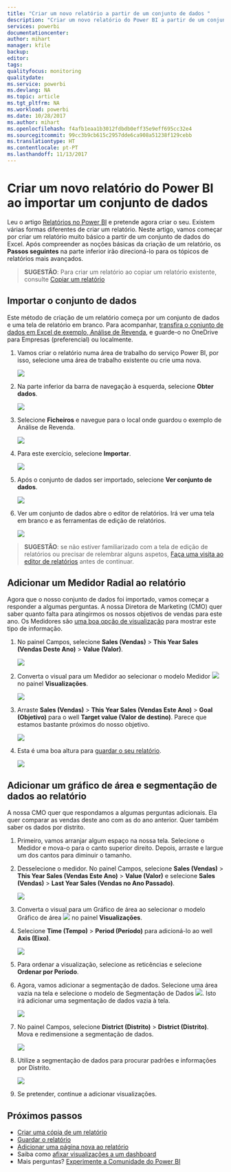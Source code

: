 ```yaml
---
title: "Criar um novo relatório a partir de um conjunto de dados "
description: "Criar um novo relatório do Power BI a partir de um conjunto de dados."
services: powerbi
documentationcenter: 
author: mihart
manager: kfile
backup: 
editor: 
tags: 
qualityfocus: monitoring
qualitydate: 
ms.service: powerbi
ms.devlang: NA
ms.topic: article
ms.tgt_pltfrm: NA
ms.workload: powerbi
ms.date: 10/28/2017
ms.author: mihart
ms.openlocfilehash: f4afb1eaa1b3012fdbdb0eff35e9eff695cc32e4
ms.sourcegitcommit: 99cc3b9cb615c2957dde6ca908a51238f129cebb
ms.translationtype: HT
ms.contentlocale: pt-PT
ms.lasthandoff: 11/13/2017
---
```

# <a name="create-a-new-power-bi-report-by-importing-a-dataset"></a>Criar um novo relatório do Power BI ao importar um conjunto de dados
Leu o artigo [Relatórios no Power BI](service-reports.md) e pretende agora criar o seu. Existem várias formas diferentes de criar um relatório. Neste artigo, vamos começar por criar um relatório muito básico a partir de um conjunto de dados do Excel. Após compreender as noções básicas da criação de um relatório, os **Passos seguintes** na parte inferior irão direcioná-lo para os tópicos de relatórios mais avançados.  

> **SUGESTÃO**: Para criar um relatório ao copiar um relatório existente, consulte [Copiar um relatório](power-bi-report-copy.md)
> 
> 

## <a name="import-the-dataset"></a>Importar o conjunto de dados
Este método de criação de um relatório começa por um conjunto de dados e uma tela de relatório em branco. Para acompanhar, [transfira o conjunto de dados em Excel de exemplo, Análise de Revenda](http://go.microsoft.com/fwlink/?LinkId=529778), e guarde-o no OneDrive para Empresas (preferencial) ou localmente.

1. Vamos criar o relatório numa área de trabalho do serviço Power BI, por isso, selecione uma área de trabalho existente ou crie uma nova.
   
   ![](media/service-report-create-new/power-bi-workspaces2.png)
2. Na parte inferior da barra de navegação à esquerda, selecione **Obter dados**.
   
   ![](media/service-report-create-new/power-bi-get-data3.png)
3. Selecione **Ficheiros** e navegue para o local onde guardou o exemplo de Análise de Revenda.
   
    ![](media/service-report-create-new/power-bi-select-files.png)
4. Para este exercício, selecione **Importar**.
   
   ![](media/service-report-create-new/power-bi-import.png)
5. Após o conjunto de dados ser importado, selecione **Ver conjunto de dados**.
   
   ![](media/service-report-create-new/power-bi-view-dataset.png)
6. Ver um conjunto de dados abre o editor de relatórios.  Irá ver uma tela em branco e as ferramentas de edição de relatórios.
   
   ![](media/service-report-create-new/power-bi-blank-report.png)

> **SUGESTÃO**: se não estiver familiarizado com a tela de edição de relatórios ou precisar de relembrar alguns aspetos, [Faça uma visita ao editor de relatórios](service-the-report-editor-take-a-tour.md) antes de continuar.
> 
> 

## <a name="add-a-radial-gauge-to-the-report"></a>Adicionar um Medidor Radial ao relatório
Agora que o nosso conjunto de dados foi importado, vamos começar a responder a algumas perguntas.  A nossa Diretora de Marketing (CMO) quer saber quanto falta para atingirmos os nossos objetivos de vendas para este ano. Os Medidores são [uma boa opção de visualização](power-bi-report-visualizations.md) para mostrar este tipo de informação.

1. No painel Campos, selecione **Sales (Vendas)** > **This Year Sales (Vendas Deste Ano)** > **Value (Valor)**.
   
    ![](media/service-report-create-new/power-bi-report-step1.png)
2. Converta o visual para um Medidor ao selecionar o modelo Medidor ![](media/service-report-create-new/powerbi-gauge-icon.png) no painel **Visualizações**.
   
    ![](media/service-report-create-new/power-bi-report-step2.png)
3. Arraste **Sales (Vendas)** > **This Year Sales (Vendas Este Ano)** > **Goal (Objetivo)** para o well **Target value (Valor de destino)**. Parece que estamos bastante próximos do nosso objetivo.
   
    ![](media/service-report-create-new/power-bi-report-step3.png)
4. Esta é uma boa altura para [guardar o seu relatório](service-report-save.md).
   
   ![](media/service-report-create-new/powerbi-save.png)

## <a name="add-an-area-chart-and-slicer-to-the-report"></a>Adicionar um gráfico de área e segmentação de dados ao relatório
A nossa CMO quer que respondamos a algumas perguntas adicionais. Ela quer comparar as vendas deste ano com as do ano anterior. Quer também saber os dados por distrito.

1. Primeiro, vamos arranjar algum espaço na nossa tela. Selecione o Medidor e mova-o para o canto superior direito. Depois, arraste e largue um dos cantos para diminuir o tamanho.
2. Desselecione o medidor. No painel Campos, selecione **Sales (Vendas)** > **This Year Sales (Vendas Este Ano)** > **Value (Valor)** e selecione **Sales (Vendas)** > **Last Year Sales (Vendas no Ano Passado)**.
   
    ![](media/service-report-create-new/power-bi-report-step4.png)
3. Converta o visual para um Gráfico de área ao selecionar o modelo Gráfico de área ![](media/service-report-create-new/power-bi-areachart-icon.png) no painel **Visualizações**.
4. Selecione **Time (Tempo)** > **Period (Período)** para adicioná-lo ao well **Axis (Eixo)**.
   
    ![](media/service-report-create-new/power-bi-report-step5.png)
5. Para ordenar a visualização, selecione as reticências e selecione **Ordenar por Período**.
6. Agora, vamos adicionar a segmentação de dados. Selecione uma área vazia na tela e selecione o modelo de Segmentação de Dados ![](media/service-report-create-new/power-bi-slicer-icon.png). Isto irá adicionar uma segmentação de dados vazia à tela.
   
    ![](media/service-report-create-new/power-bi-report-step6.png)    
7. No painel Campos, selecione **District (Distrito)** > **District (Distrito)**. Mova e redimensione a segmentação de dados.
   
    ![](media/service-report-create-new/power-bi-report-step7.png)  
8. Utilize a segmentação de dados para procurar padrões e informações por Distrito.
   
   ![](media/service-report-create-new/power-bi-slicer-video2.gif)  
9. Se pretender, continue a adicionar visualizações.

## <a name="next-steps"></a>Próximos passos
* [Criar uma cópia de um relatório](power-bi-report-copy.md)
* [Guardar o relatório](service-report-save.md)    
* [Adicionar uma página nova ao relatório](power-bi-report-add-page.md)  
* Saiba como [afixar visualizações a um dashboard](service-dashboard-pin-tile-from-report.md)    
* Mais perguntas? [Experimente a Comunidade do Power BI](http://community.powerbi.com/)

